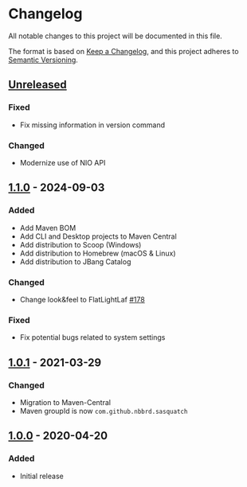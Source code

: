 # Changelog

All notable changes to this project will be documented in this file.

The format is based on [Keep a Changelog](https://keepachangelog.com/en/1.0.0/), and this project adheres
to [Semantic Versioning](https://semver.org/spec/v2.0.0.html).

## [Unreleased]

### Fixed

- Fix missing information in version command

### Changed

- Modernize use of NIO API

## [1.1.0] - 2024-09-03

### Added

- Add Maven BOM
- Add CLI and Desktop projects to Maven Central
- Add distribution to Scoop (Windows)
- Add distribution to Homebrew (macOS & Linux)
- Add distribution to JBang Catalog

### Changed

- Change look&feel to FlatLightLaf [#178](https://github.com/nbbrd/sasquatch/issues/178)

### Fixed

- Fix potential bugs related to system settings

## [1.0.1] - 2021-03-29

### Changed

- Migration to Maven-Central
- Maven groupId is now `com.github.nbbrd.sasquatch`

## [1.0.0] - 2020-04-20

### Added

- Initial release

[Unreleased]: https://github.com/nbbrd/sasquatch/compare/v1.1.0...HEAD
[1.1.0]: https://github.com/nbbrd/sasquatch/compare/v1.0.1...v1.1.0
[1.0.1]: https://github.com/nbbrd/sasquatch/compare/v1.0.0...v1.0.1
[1.0.0]: https://github.com/nbbrd/sasquatch/releases/tag/v1.0.0
